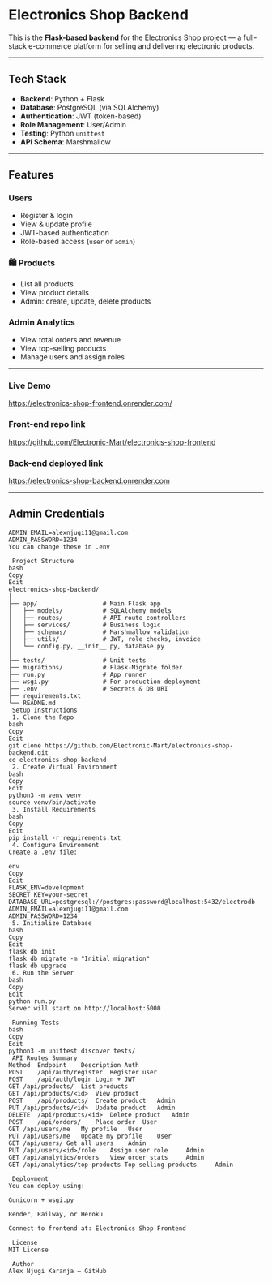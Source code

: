 # Electronics Shop Backend

This is the **Flask-based backend** for the Electronics Shop project — a full-stack e-commerce platform for selling and delivering electronic products.

---

## Tech Stack

- **Backend**: Python + Flask
- **Database**: PostgreSQL (via SQLAlchemy)
- **Authentication**: JWT (token-based)
- **Role Management**: User/Admin
- **Testing**: Python `unittest`
- **API Schema**: Marshmallow

---

##  Features

###  Users
- Register & login
- View & update profile
- JWT-based authentication
- Role-based access (`user` or `admin`)

### 🛍 Products
- List all products
- View product details
- Admin: create, update, delete products

### Admin Analytics
- View total orders and revenue
- View top-selling products
- Manage users and assign roles

---
### Live Demo
 https://electronics-shop-frontend.onrender.com/

### Front-end repo link
 https://github.com/Electronic-Mart/electronics-shop-frontend

### Back-end deployed link
 https://electronics-shop-backend.onrender.com

---
## Admin Credentials

```env
ADMIN_EMAIL=alexnjugi11@gmail.com
ADMIN_PASSWORD=1234
You can change these in .env

 Project Structure
bash
Copy
Edit
electronics-shop-backend/
│
├── app/                  # Main Flask app
│   ├── models/           # SQLAlchemy models
│   ├── routes/           # API route controllers
│   ├── services/         # Business logic
│   ├── schemas/          # Marshmallow validation
│   ├── utils/            # JWT, role checks, invoice
│   └── config.py, __init__.py, database.py
│
├── tests/                # Unit tests
├── migrations/           # Flask-Migrate folder
├── run.py                # App runner
├── wsgi.py               # For production deployment
├── .env                  # Secrets & DB URI
├── requirements.txt
└── README.md
 Setup Instructions
 1. Clone the Repo
bash
Copy
Edit
git clone https://github.com/Electronic-Mart/electronics-shop-backend.git
cd electronics-shop-backend
 2. Create Virtual Environment
bash
Copy
Edit
python3 -m venv venv
source venv/bin/activate
 3. Install Requirements
bash
Copy
Edit
pip install -r requirements.txt
 4. Configure Environment
Create a .env file:

env
Copy
Edit
FLASK_ENV=development
SECRET_KEY=your-secret
DATABASE_URL=postgresql://postgres:password@localhost:5432/electrodb
ADMIN_EMAIL=alexnjugi11@gmail.com
ADMIN_PASSWORD=1234
 5. Initialize Database
bash
Copy
Edit
flask db init
flask db migrate -m "Initial migration"
flask db upgrade
 6. Run the Server
bash
Copy
Edit
python run.py
Server will start on http://localhost:5000

 Running Tests
bash
Copy
Edit
python3 -m unittest discover tests/
 API Routes Summary
Method	Endpoint	Description	Auth
POST	/api/auth/register	Register user	
POST	/api/auth/login	Login + JWT	
GET	/api/products/	List products	
GET	/api/products/<id>	View product	
POST	/api/products/	Create product	 Admin
PUT	/api/products/<id>	Update product	 Admin
DELETE	/api/products/<id>	Delete product	 Admin
POST	/api/orders/	Place order	 User
GET	/api/users/me	My profile	 User
PUT	/api/users/me	Update my profile	 User
GET	/api/users/	Get all users	 Admin
PUT	/api/users/<id>/role	Assign user role	 Admin
GET	/api/analytics/orders	View order stats	 Admin
GET	/api/analytics/top-products	Top selling products	 Admin

 Deployment
You can deploy using:

Gunicorn + wsgi.py

Render, Railway, or Heroku

Connect to frontend at: Electronics Shop Frontend

 License
MIT License

 Author
Alex Njugi Karanja — GitHub
